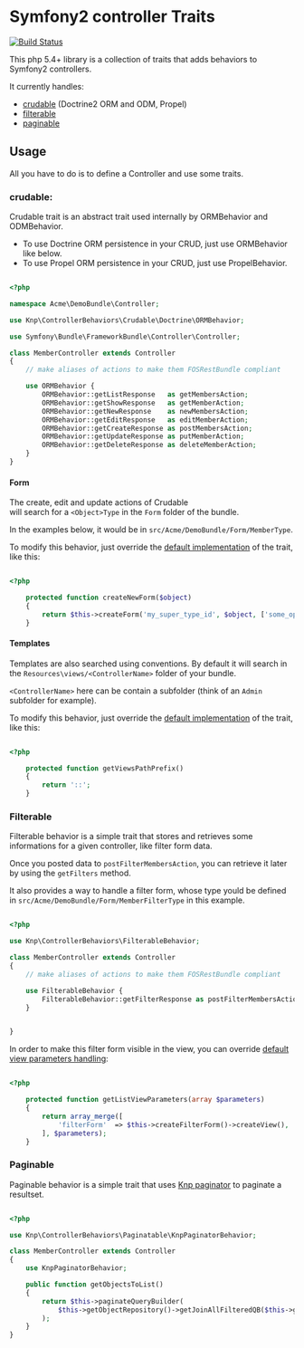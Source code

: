 # Symfony2 controller Traits

[![Build Status](https://secure.travis-ci.org/KnpLabs/ControllerBehaviors.png)](http://travis-ci.org/KnpLabs/ControllerBehaviors)


This php 5.4+ library is a collection of traits 
that adds behaviors to Symfony2 controllers.

It currently handles:

 * [crudable](#crudable) (Doctrine2 ORM and ODM, Propel)
 * [filterable](#filterable)
 * [paginable](#paginable)


## Usage

All you have to do is to define a Controller and use some traits.

<a name="crudable" id="crudable"></a>
### crudable:

Crudable trait is an abstract trait used internally by ORMBehavior and ODMBehavior.  
 * To use Doctrine ORM persistence in your CRUD, just use ORMBehavior like below.
 * To use Propel ORM persistence in your CRUD, just use PropelBehavior.


``` php

<?php

namespace Acme\DemoBundle\Controller;

use Knp\ControllerBehaviors\Crudable\Doctrine\ORMBehavior;

use Symfony\Bundle\FrameworkBundle\Controller\Controller;

class MemberController extends Controller
{
    // make aliases of actions to make them FOSRestBundle compliant

    use ORMBehavior {
        ORMBehavior::getListResponse   as getMembersAction;
        ORMBehavior::getShowResponse   as getMemberAction;
        ORMBehavior::getNewResponse    as newMembersAction;
        ORMBehavior::getEditResponse   as editMemberAction;
        ORMBehavior::getCreateResponse as postMembersAction;
        ORMBehavior::getUpdateResponse as putMemberAction;
        ORMBehavior::getDeleteResponse as deleteMemberAction;
    }
}

```


#### Form

The create, edit and update actions of Crudable  
will search for a `<Object>Type` in the `Form` folder of the bundle.

In the examples below, it would be in `src/Acme/DemoBundle/Form/MemberType`.

To modify this behavior, just override
the [default implementation](https://github.com/KnpLabs/ControllerBehaviors/blob/master/src/Knp/ControllerBehaviors/Crudable/CrudableBehavior.php#L544) 
of the trait, like this:

``` php

<?php

    protected function createNewForm($object)
    {
        return $this->createForm('my_super_type_id', $object, ['some_option' => true]);
    }

```

#### Templates

Templates are also searched using conventions. By default it will search in the `Resources\views/<ControllerName>` folder of your bundle.

`<ControllerName>` here can be contain a subfolder (think of an `Admin` subfolder for example).

To modify this behavior, just override
the [default implementation](https://github.com/KnpLabs/ControllerBehaviors/blob/master/src/Knp/ControllerBehaviors/Crudable/CrudableBehavior.php#L470) 
of the trait, like this:


``` php

<?php

    protected function getViewsPathPrefix()
    {
        return '::';
    }

```

### Filterable

Filterable behavior is a simple trait that stores and retrieves some informations for a given controller, 
like filter form data.

Once you posted data to `postFilterMembersAction`, you can retrieve it later by using  the `getFilters` method.

It also provides a way to handle a filter form, whose type yould be defined in `src/Acme/DemoBundle/Form/MemberFilterType` in this example.

``` php

<?php

use Knp\ControllerBehaviors\FilterableBehavior;

class MemberController extends Controller
{
    // make aliases of actions to make them FOSRestBundle compliant

    use FilterableBehavior {
        FilterableBehavior::getFilterResponse as postFilterMembersAction;
    }


}

```

In order to make this filter form visible in the view, you can override [default view parameters handling](https://github.com/KnpLabs/ControllerBehaviors/blob/master/src/Knp/ControllerBehaviors/Crudable/CrudableBehavior.php#L470):

``` php

<?php

    protected function getListViewParameters(array $parameters)
    {
        return array_merge([
            'filterForm'  => $this->createFilterForm()->createView(),
        ], $parameters);
    }

```


### Paginable

Paginable behavior is a simple trait that uses [Knp paginator](https://github.com/KnpLabs/KnpPaginatorBundle) to paginate a resultset.


``` php

<?php

use Knp\ControllerBehaviors\Paginatable\KnpPaginatorBehavior;

class MemberController extends Controller
{
    use KnpPaginatorBehavior;

    public function getObjectsToList()
    {
        return $this->paginateQueryBuilder(
            $this->getObjectRepository()->getJoinAllFilteredQB($this->getFilters()) // returns an ORM Query Builder
        );
    }
}

```
